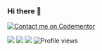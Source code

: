 ### Hi there 👋
[![Contact me on Codementor](https://www.codementor.io/m-badges/segunjosh/im-a-cm-b.svg)](https://www.codementor.io/@segunjosh?refer=badge)

[![](https://img.shields.io/badge/LinkedIn-segun-joshua)](https://www.linkedin.com/in/segun-joshua)
[![](https://img.shields.io/badge/Gmail-joshusegun%40gmail.com-red)](mailto:joshusegun@gmail.com)
[![](https://img.shields.io/badge/Twitter-%40boltannical-blue)](https://t.me/boltannical1)
![Profile views](https://gpvc.arturio.dev/segunjosh)




<!--
**segunjosh/segunjosh** is a ✨ _special_ ✨ repository because its `README.md` (this file) appears on your GitHub profile.
![](https://github.com/segunjosh/segunjosh/blob/master/code2.png)


![GitHub stats](https://github-readme-stats.vercel.app/api?username=segunjosh&show_icons=true) 

Here are some ideas to get you started:

- 🔭 I’m currently working on ...
- 🌱 I’m currently learning ...
- 👯 I’m looking to collaborate on ...
- 🤔 I’m looking for help with ...
- 💬 Ask me about ...
- 📫 How to reach me: ...
- 😄 Pronouns: ...
- ⚡ Fun fact: ...
-->
